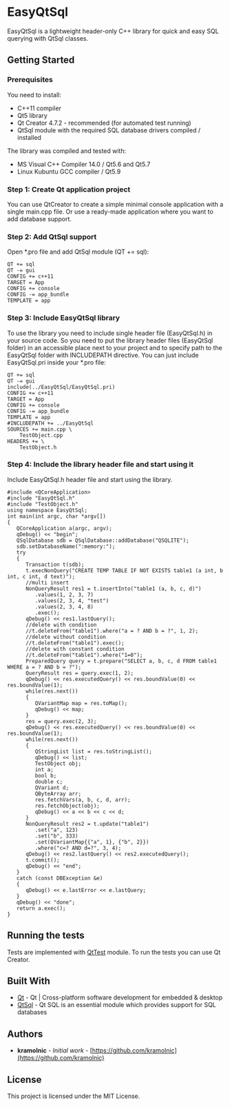 # EasyQtSql
EasyQtSql is a lightweight header-only C++ library for quick and easy SQL querying with QtSql classes.

## Getting Started
### Prerequisites
You need to install:
* C++11 compiler
* Qt5 library
* Qt Creator 4.7.2 - recommended (for automated test running)
* QtSql module with the required SQL database drivers compiled / installed

The library was compiled and tested with:
* MS Visual C++ Compiler 14.0 / Qt5.6 and Qt5.7
* Linux Kubuntu GCC compiler / Qt5.9

### Step 1: Create Qt application project

You can use QtCreator to create a simple minimal console application with a single main.cpp file.
Or use a ready-made application where you want to add database support.

### Step 2: Add QtSql support
Open *.pro file and add QtSql module (QT += sql):
```
QT += sql
QT -= gui
CONFIG += c++11
TARGET = App
CONFIG += console
CONFIG -= app_bundle
TEMPLATE = app
```
### Step 3: Include EasyQtSql library
To use the library you need to include single header file (EasyQtSql.h) in your source code. So you need to put the library header files (EasyQtSql folder) in an accessible place next to your project and to specify path to the EasyQtSql folder with INCLUDEPATH directive. You can just include EasyQtSql.pri inside your *.pro file:
```
QT += sql
QT -= gui
include(../EasyQtSql/EasyQtSql.pri)
CONFIG += c++11
TARGET = App
CONFIG += console
CONFIG -= app_bundle
TEMPLATE = app
#INCLUDEPATH += ../EasyQtSql
SOURCES += main.cpp \
    TestObject.cpp
HEADERS += \
    TestObject.h     
```
### Step 4: Include the library header file and start using it
Include EasyQtSql.h header file and start using the library.
```
#include <QCoreApplication>
#include "EasyQtSql.h"
#include "TestObject.h"
using namespace EasyQtSql;
int main(int argc, char *argv[])
{
   QCoreApplication a(argc, argv);
   qDebug() << "begin";
   QSqlDatabase sdb = QSqlDatabase::addDatabase("QSQLITE");
   sdb.setDatabaseName(":memory:");
   try
   {
      Transaction t(sdb);
      t.execNonQuery("CREATE TEMP TABLE IF NOT EXISTS table1 (a int, b int, c int, d text)");
      //multi insert
      NonQueryResult res1 = t.insertInto("table1 (a, b, c, d)")
         .values(1, 2, 3, 7)
         .values(2, 3, 4, "test")
         .values(2, 3, 4, 8)
         .exec();
      qDebug() << res1.lastQuery();
      //delete with condition
      //t.deleteFrom("table1").where("a = ? AND b = ?", 1, 2);
      //delete without condition
      //t.deleteFrom("table1").exec();
      //delete with constant condition
      //t.deleteFrom("table1").where("1=0");
      PreparedQuery query = t.prepare("SELECT a, b, c, d FROM table1 WHERE a = ? AND b = ?");
      QueryResult res = query.exec(1, 2);
      qDebug() << res.executedQuery() << res.boundValue(0) << res.boundValue(1);
      while(res.next())
      {
         QVariantMap map = res.toMap();
         qDebug() << map;
      }
      res = query.exec(2, 3);
      qDebug() << res.executedQuery() << res.boundValue(0) << res.boundValue(1);
      while(res.next())
      {
         QStringList list = res.toStringList();
         qDebug() << list;
         TestObject obj;
         int a;
         bool b;
         double c;
         QVariant d;
         QByteArray arr;
         res.fetchVars(a, b, c, d, arr);
         res.fetchObject(obj);
         qDebug() << a << b << c << d;
      }
      NonQueryResult res2 = t.update("table1")
         .set("a", 123)
         .set("b", 333)
         .set(QVariantMap{{"a", 1}, {"b", 2}})
         .where("c=? AND d=?", 3, 4);
      qDebug() << res2.lastQuery() << res2.executedQuery();
      t.commit();
      qDebug() << "end";
   }
   catch (const DBException &e)
   {
      qDebug() << e.lastError << e.lastQuery;
   }
   qDebug() << "done";
   return a.exec();
}
```
## Running the tests
Tests are implemented with [QtTest](http://doc.qt.io/archives/qt-5.7/qttest-index.html) module. To run the tests you can use Qt Creator. 

## Built With

* [Qt](https://www.qt.io/) - Qt | Cross-platform software development for embedded &amp; desktop
* [QtSql](http://doc.qt.io/archives/qt-5.7/qtsql-index.html) - Qt SQL is an essential module which provides support for SQL databases

## Authors

* **kramolnic** - *Initial work* - [https://github.com/kramolnic](https://github.com/kramolnic)

## License

This project is licensed under the MIT License.

